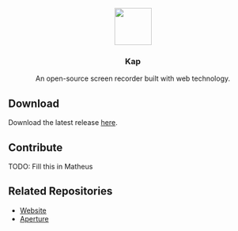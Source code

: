 <p align="center">
  <img src="https://getkap.co/images/favicon/kap.svg" height="75">
  <h3 align="center">Kap</h3>
  <p align="center">An open-source screen recorder built with web technology.<p>
</p>

## Download
Download the latest release [here](https://getkap.co/download).

## Contribute
TODO: Fill this in Matheus

## Related Repositories
- [Website](https://github.com/wulkano/kap-website)
- [Aperture](https://github.com/wulkano/aperture)
